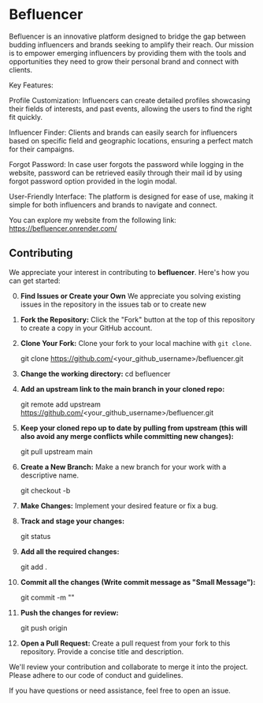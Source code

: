 ﻿# Befluencer
Befluencer is an innovative platform designed to bridge the gap between budding influencers and brands seeking to amplify their reach. Our mission is to empower emerging influencers by providing them with the tools and opportunities they need to grow their personal brand and connect with clients.

Key Features:

Profile Customization: Influencers can create detailed profiles showcasing their fields of interests, and past events, allowing the users to find the right fit quickly.

Influencer Finder: Clients and brands can easily search for influencers based on specific field and geographic locations, ensuring a perfect match for their campaigns.

Forgot Password: In case user forgots the password while logging in the website, password can be retrieved easily through their mail id by using forgot password option provided in the login modal.

User-Friendly Interface: The platform is designed for ease of use, making it simple for both influencers and brands to navigate and connect.

You can explore my website from the following link:
https://befluencer.onrender.com/


## Contributing

We appreciate your interest in contributing to **befluencer**. Here's how you can get started:


0. **Find Issues or Create your Own** We appreciate you solving existing issues in the repository in the issues tab or to create new

1. **Fork the Repository:** Click the "Fork" button at the top of this repository to create a copy in your GitHub account.


2. **Clone Your Fork:** Clone your fork to your local machine with `git clone`.

    git clone https://github.com/<your_github_username>/befluencer.git

3. **Change the working directory:**  cd befluencer

4. **Add an upstream link to the main branch in your cloned repo:**

    git remote add upstream https://github.com/<your_github_username>/befluencer.git

5. **Keep your cloned repo up to date by pulling from upstream (this will also avoid any merge conflicts while committing new changes):**

    git pull upstream main

6. **Create a New Branch:** Make a new branch for your work with a descriptive name.

    git checkout -b <branch-name>

7. **Make Changes:** Implement your desired feature or fix a bug.

8. **Track and stage your changes:**

    git status

9. **Add all the required changes:**

    git add .

10. **Commit all the changes (Write commit message as "Small Message"):**

    git commit -m "<your-commit-message>"

11. **Push the changes for review:**

    git push origin <branch-name>

12. **Open a Pull Request:** Create a pull request from your fork to this repository. Provide a concise title and description.

We'll review your contribution and collaborate to merge it into the project. Please adhere to our code of conduct and guidelines.

If you have questions or need assistance, feel free to open an issue.
